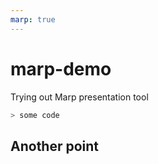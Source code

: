 ```yaml
---
marp: true
---
```


# marp-demo
Trying out Marp presentation tool

```bash
> some code
```

## Another point


